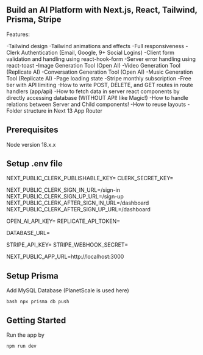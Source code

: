## Build an AI Platform with Next.js, React, Tailwind, Prisma, Stripe

Features:

-Tailwind design
-Tailwind animations and effects
-Full responsiveness
-Clerk Authentication (Email, Google, 9+ Social Logins)
-Client form validation and handling using react-hook-form
-Server error handling using react-toast
-Image Generation Tool (Open AI)
-Video Generation Tool (Replicate AI)
-Conversation Generation Tool (Open AI)
-Music Generation Tool (Replicate AI)
-Page loading state
-Stripe monthly subscription
-Free tier with API limiting
-How to write POST, DELETE, and GET routes in route handlers (app/api)
-How to fetch data in server react components by directly accessing database (WITHOUT API! like Magic!)
-How to handle relations between Server and Child components!
-How to reuse layouts
-Folder structure in Next 13 App Router

## Prerequisites
Node version 18.x.x

## Setup .env file
NEXT_PUBLIC_CLERK_PUBLISHABLE_KEY=
CLERK_SECRET_KEY=

NEXT_PUBLIC_CLERK_SIGN_IN_URL=/sign-in
NEXT_PUBLIC_CLERK_SIGN_UP_URL=/sign-up
NEXT_PUBLIC_CLERK_AFTER_SIGN_IN_URL=/dashboard
NEXT_PUBLIC_CLERK_AFTER_SIGN_UP_URL=/dashboard

OPEN_AI_API_KEY=
REPLICATE_API_TOKEN=

DATABASE_URL=

STRIPE_API_KEY=
STRIPE_WEBHOOK_SECRET=

NEXT_PUBLIC_APP_URL=http://localhost:3000

## Setup Prisma
Add MySQL Database (PlanetScale is used here)

```bash npx prisma db push```

## Getting Started

Run the app by

```bash
npm run dev

```